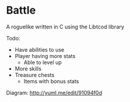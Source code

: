 Battle  
======

A roguelike written in C using the Libtcod library

Todo:
- Have abilities to use
- Player having more stats
	- Able to level up
- More skills
- Treasure chests
	- Items with bonus stats

Diagram: http://yuml.me/edit/91094f0d